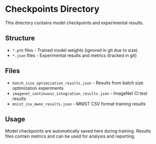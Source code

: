 # Checkpoints Directory

This directory contains model checkpoints and experimental results.

## Structure

- `*.pth` files - Trained model weights (ignored in git due to size)
- `*.json` files - Experimental results and metrics (tracked in git)

## Files

- `batch_size_optimization_results.json` - Results from batch size optimization experiments
- `imagenet_continuous_integration_results.json` - ImageNet CI test results
- `mnist_csv_mwnn_results.json` - MNIST CSV format training results

## Usage

Model checkpoints are automatically saved here during training.
Results files contain metrics and can be used for analysis and reporting.
